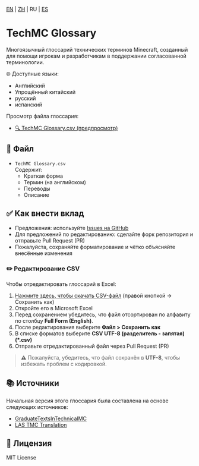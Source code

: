 [EN](README.md) | [ZH](README.zh.md) | RU | [ES](README.es.md)

# TechMC Glossary

Многоязычный глоссарий технических терминов Minecraft, созданный для помощи игрокам и разработчикам в поддержании согласованной терминологии.

🌐 Доступные языки:

- Английский  
- Упрощённый китайский
- русский
- испанский

Просмотр файла глоссария:  
- [🔍 TechMC Glossary.csv (предпросмотр)](https://github.com/DuskScorpio/TechMC-Glossary/blob/main/TechMC%20Glossary.csv)

## 📄 Файл

- `TechMC Glossary.csv`  
  Содержит:
  - Краткая форма
  - Термин (на английском)
  - Переводы
  - Описание

## ✅ Как внести вклад

- Предложения: используйте [Issues на GitHub](https://github.com/DuskScorpio/TechMC-Glossary/issues)
- Для предложений по редактированию: сделайте форк репозитория и отправьте Pull Request (PR)
- Пожалуйста, сохраняйте форматирование и чётко объясняйте внесённые изменения

### ✏️ Редактирование CSV

Чтобы отредактировать глоссарий в Excel:

1. [Нажмите здесь, чтобы скачать CSV-файл](https://github.com/DuskScorpio/TechMC-Glossary/raw/main/TechMC%20Glossary.csv) (правой кнопкой → Сохранить как)  
2. Откройте его в Microsoft Excel
3. Перед сохранением убедитесь, что файл отсортирован по алфавиту по столбцу **Full Form (English)**.
4. После редактирования выберите **Файл > Сохранить как**  
5. В списке форматов выберите **CSV UTF-8 (разделитель - запятая) (*.csv)**  
6. Отправьте отредактированный файл через Pull Request (PR)

> ⚠️ Пожалуйста, убедитесь, что файл сохранён в **UTF-8**, чтобы избежать проблем с кодировкой.

## 📚 Источники

Начальная версия этого глоссария была составлена на основе следующих источников:  

- [GraduateTextsInTechnicalMC](https://github.com/tanhHeng/GraduateTextsInTechnicalMC)  
- [LAS TMC Translation](https://www.youtube.com/@redstonevideotranslation5478)

## 📜 Лицензия

MIT License
